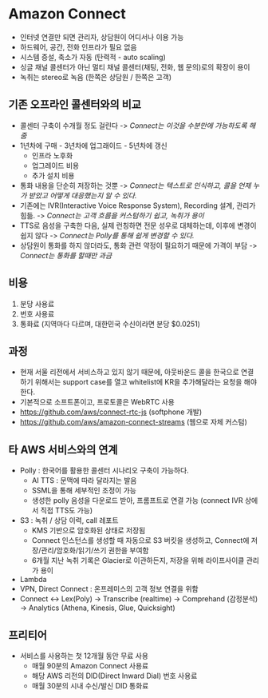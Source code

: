 # Amazon Connect
- 인터넷 연결만 되면 관리자, 상담원이 어디서나 이용 가능 
- 하드웨어, 공간, 전화 인프라가 필요 없음
- 시스템 증설, 축소가 자동 (탄력적 - auto scaling)
- 싱글 채널 콜센터가 아닌 멀티 채널 콜센터(채팅, 전화, 웹 문의)로의 확장이 용이
- 녹취는 stereo로 녹음 (한쪽은 상담원 / 한쪽은 고객)

## 기존 오프라인 콜센터와의 비교
- 콜센터 구축이 수개월 정도 걸린다 -> *Connect는 이것을 수분만에 가능하도록 해줌*
- 1년차에 구매 - 3년차에 업그래이드 - 5년차에 갱신
    - 인프라 노후화
    - 업그레이드 비용
    - 추가 설치 비용 
- 통화 내용을 단순히 저장하는 것뿐 -> *Connect는 텍스트로 인식하고, 콜을 언제 누가 받았고 어떻게 대응했는지 알 수 있다.*
- 기존에는 IVR(Interactive Voice Response System), Recording 설계, 관리가 힘듦. -> *Connect는 고객 흐름을 커스텀하기 쉽고, 녹취가 용이*
- TTS로 음성을 구축한 다음, 실제 런칭하면 전문 성우로 대체하는데, 이후에 변경이 쉽지 않다 -> *Connect는 Polly를 통해 쉽게 변경할 수 있다.*
- 상담원이 통화를 하지 않더라도, 통화 관련 약정이 필요하기 때문에 가격이 부담 -> *Connect는 통화를 할때만 과금*

## 비용
1. 분당 사용료
2. 번호 사용료
3. 통화료 (지역마다 다르며, 대한민국 수신이라면 분당 $0.0251)

## 과정
- 현재 서울 리전에서 서비스하고 있지 않기 때문에, 아웃바운드 콜을 한국으로 연결하기 위해서는 support case를 열고 whitelist에 KR을 추가해달라는 요청을 해야한다.
- 기본적으로 소프트폰이고, 프로토콜은 WebRTC 사용
- https://github.com/aws/connect-rtc-js (softphone 개발)
- https://github.com/aws/amazon-connect-streams (웹으로 자체 커스텀)

## 타 AWS 서비스와의 연계
- Polly : 한국어를 활용한 콜센터 시나리오 구축이 가능하다.
    - AI TTS : 문맥에 따라 달라지는 발음
    - SSML을 통해 세부적인 조정이 가능
    - 생성한 polly 음성을 다운로드 받아, 프롬프트로 연결 가능 (connect IVR 상에서 직접 TTS도 가능)
- S3 : 녹취 / 상담 이력, call 레포트
    - KMS 기반으로 암호화된 상태로 저장됨
    - Connect 인스턴스를 생성할 때 자동으로 S3 버킷을 생성하고, Connect에 저장/관리/암호화/읽기/쓰기 권한을 부여함
    - 6개월 지난 녹취 기록은 Glacier로 이관하든지, 저장을 위해 라이프사이클 관리가 용이
- Lambda
- VPN, Direct Connect : 온프레미스의 고객 정보 연결을 위함
- Connect <-> Lex(Poly) -> Transcribe (realtime) -> Comprehand (감정분석) -> Analytics (Athena, Kinesis, Glue, Quicksight)


## 프리티어
- 서비스를 사용하는 첫 12개월 동안 무료 사용
    - 매월 90분의 Amazon Connect 사용료
    - 해당 AWS 리전의 DID(Direct Inward Dial) 번호 사용료
    - 매월 30분의 시내 수신/발신 DID 통화료
